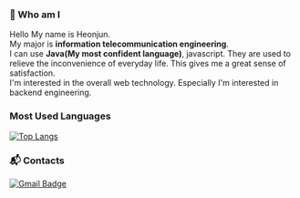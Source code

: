 ### 👋 Who am I
Hello My name is Heonjun.  
My major is **information telecommunication engineering**.  
I can use **Java(My most confident language)**, javascript. They are used to relieve the inconvenience of everyday life. 
This gives me a great sense of satisfaction.  
I'm interested in the overall web technology. Especially I'm interested in backend engineering.  

### Most Used Languages
[![Top Langs](https://github-readme-stats.vercel.app/api/top-langs/?username=limheonjun)](https://github.com/limheonjun/github-readme-stats)

### :mailbox_with_mail: Contacts
[![Gmail Badge](https://img.shields.io/badge/-Gmail-d14836?style=flat-square&logo=Gmail&logoColor=white&link=mailto:jumong4000@gmail.com)](mailto:jumong4000@gmail.com)

